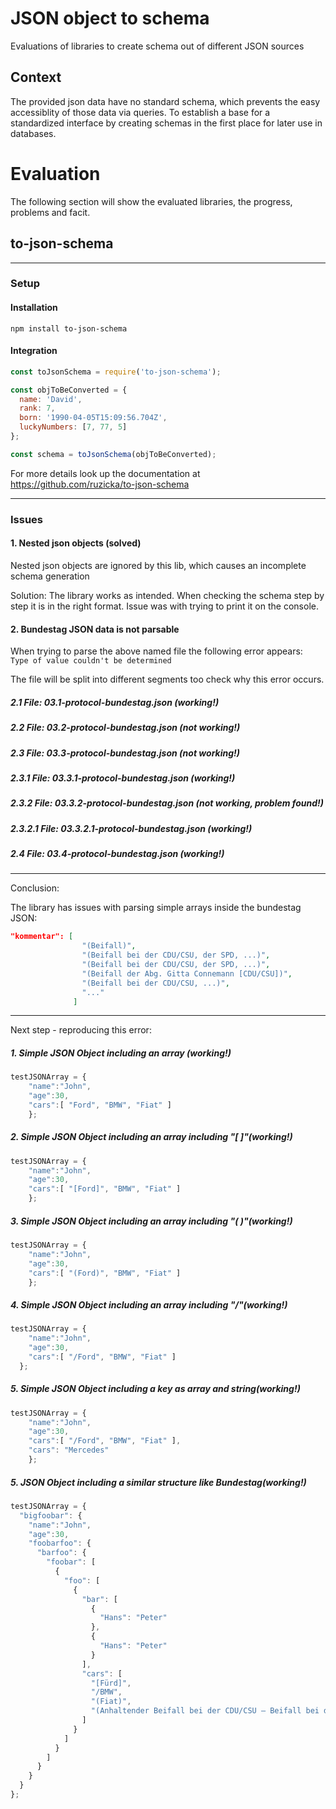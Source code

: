 # JSON object to schema
Evaluations of libraries to create schema out of different JSON sources

## Context
The provided json data have no standard schema, which prevents the easy accessiblity of those data via queries. To establish a base for a standardized interface by creating schemas in the first place for later use in databases.

# Evaluation
The following section will show the evaluated libraries, the progress, problems and facit.

## to-json-schema
---

### Setup

#### Installation

`npm install to-json-schema`

#### Integration

```javascript
const toJsonSchema = require('to-json-schema');

const objToBeConverted = {
  name: 'David',
  rank: 7,
  born: '1990-04-05T15:09:56.704Z',
  luckyNumbers: [7, 77, 5]
};

const schema = toJsonSchema(objToBeConverted);
```

For more details look up the documentation at 
https://github.com/ruzicka/to-json-schema

___
### Issues

#### 1. Nested json objects (solved)

Nested json objects are ignored by this lib, which causes an incomplete schema generation

Solution: The library works as intended. When checking the schema step by step it is in the right format. Issue was with trying to print it on the console.

#### 2. Bundestag JSON data is not parsable

When trying to parse the above named file the following error appears:   
`Type of value couldn't be determined`

The file will be split into different segments too check why this error occurs.

##### 2.1 File: 03.1-protocol-bundestag.json (working!)
##### 2.2 File: 03.2-protocol-bundestag.json (not working!)
##### 2.3 File: 03.3-protocol-bundestag.json (not working!)
##### 2.3.1 File: 03.3.1-protocol-bundestag.json (working!)
##### 2.3.2 File: 03.3.2-protocol-bundestag.json (not working, problem found!)
##### 2.3.2.1 File: 03.3.2.1-protocol-bundestag.json (working!)
##### 2.4 File: 03.4-protocol-bundestag.json (working!)

___

Conclusion:

The library has issues with parsing simple arrays inside the bundestag JSON:
```json
"kommentar": [
                "(Beifall)",
                "(Beifall bei der CDU/CSU, der SPD, ...)",
                "(Beifall bei der CDU/CSU, der SPD, ...)",
                "(Beifall der Abg. Gitta Connemann [CDU/CSU])",
                "(Beifall bei der CDU/CSU, ...)",
                "..."
              ]
```

___

Next step - reproducing this error:

##### 1. Simple JSON Object including an array (working!)

```javascript
testJSONArray = {
    "name":"John",
    "age":30,
    "cars":[ "Ford", "BMW", "Fiat" ]
    };
```
##### 2. Simple JSON Object including an array including "[ ]"(working!)

```javascript
testJSONArray = {
    "name":"John",
    "age":30,
    "cars":[ "[Ford]", "BMW", "Fiat" ]
    };
```
##### 3. Simple JSON Object including an array including "( )"(working!)

```javascript
testJSONArray = {
    "name":"John",
    "age":30,
    "cars":[ "(Ford)", "BMW", "Fiat" ]
    };
```
##### 4. Simple JSON Object including an array including "/"(working!)

```javascript
testJSONArray = {
    "name":"John",
    "age":30,
    "cars":[ "/Ford", "BMW", "Fiat" ]
  };
```
##### 5. Simple JSON Object including a key as array and string(working!)

```javascript
testJSONArray = {
    "name":"John",
    "age":30,
    "cars":[ "/Ford", "BMW", "Fiat" ],
    "cars": "Mercedes"
    };
```
##### 5. JSON Object including a similar structure like Bundestag(working!)

```javascript
testJSONArray = {
  "bigfoobar": {
    "name":"John",
    "age":30,
    "foobarfoo": {
      "barfoo": {
        "foobar": [
          {
            "foo": [
              {
                "bar": [
                  {
                    "Hans": "Peter"
                  },
                  {
                    "Hans": "Peter"
                  }
                ],
                "cars": [ 
                  "[Fürd]", 
                  "/BMW", 
                  "(Fiat)",
                  "(Anhaltender Beifall bei der CDU/CSU – Beifall bei der SPD und dem BÜNDNIS 90/DIE GRÜNEN sowie bei Abgeordneten der FDP)"
                ]
              }
            ]
          }
        ]
      }   
    } 
  }
};
```